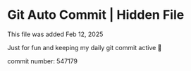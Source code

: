 # Git Auto Commit | Hidden File

This file was added Feb 12, 2025

Just for fun and keeping my daily git commit active 🤪

commit number: 547179
